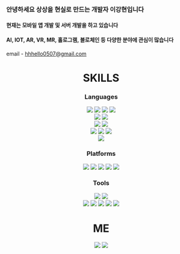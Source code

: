 
<h3>안녕하세요 상상을 현실로 만드는 개발자 이강현입니다</h3>
<h4>현재는 모바일 앱 개발 및 서버 개발을 하고 있습니다</h4>
<h4>AI, IOT, AR, VR, MR, 홀로그램, 블로체인 등 다양한 분야에 관심이 많습니다</h4>
email - <a href="mailto:hhhello0507@gmail.com">hhhello0507@gmail.com</a>
<div align="center">
    <h1>SKILLS</h1>
    <h3>Languages</h3>
    <img src="https://img.shields.io/badge/HTML5-E34F26.svg?&style=for-the-badge&logo=HTML5&logoColor=white"/>
    <img src="https://img.shields.io/badge/CSS3-1572B6.svg?&style=for-the-badge&logo=CSS3&logoColor=white"/>
    <img src="https://img.shields.io/badge/JavaScript-F7DF1E?style=for-the-badge&logo=javascript&logoColor=black"/>
    <img src="https://img.shields.io/badge/Typescript-3178C6?style=for-the-badge&logo=Typescript&logoColor=white"/>
    <br>
    <img src="https://img.shields.io/badge/Kotlin-7F52FF.svg?&style=for-the-badge&logo=Kotlin&logoColor=white"/>
    <img src="https://img.shields.io/badge/java-007396?style=for-the-badge&logo=java&logoColor=white"/>
    <br>
    <img src="https://img.shields.io/badge/C-A8B9CC?style=for-the-badge&logo=C&logoColor=white"/>
    <img src="https://img.shields.io/badge/C++-00599C?style=for-the-badge&logo=C%2B%2B&logoColor=white"/>
    <br>
    <img src="https://img.shields.io/badge/Python-3776AB?style=for-the-badge&logo=Python&logoColor=white"/>
    <img src="https://img.shields.io/badge/Swift-F05138?style=for-the-badge&logo=Swift&logoColor=white"/>
    <img src="https://img.shields.io/badge/Go-00ADD8?style=for-the-badge&logo=Go&logoColor=white"/>
    <br>
    <img src="https://img.shields.io/badge/MySQL-4479A1?style=for-the-badge&logo=MySQL&logoColor=white"/>
    <h3>Platforms</h3>
    <img src="https://img.shields.io/badge/Next.js-000000?style=for-the-badge&logo=Next.js&logoColor=white"/>
    <img src="https://img.shields.io/badge/Android-3DDC84.svg?&style=for-the-badge&logo=Android&logoColor=white"/>
    <img src="https://img.shields.io/badge/Spring-6DB33F.svg?&style=for-the-badge&logo=Spring&logoColor=white"/>
    <img src="https://img.shields.io/badge/React-61DAFB?style=for-the-badge&logo=React&logoColor=black"/>
    <img src="https://img.shields.io/badge/Express-000000?style=for-the-badge&logo=Express&logoColor=white"/>
    <h3>Tools</h3>
    <img src="https://img.shields.io/badge/Adobe Photoshop-31A8FF?style=for-the-badge&logo=Adobe Photoshop&logoColor=white"/>
    <img src="https://img.shields.io/badge/Adobe Premiere Pro-9999FF?style=for-the-badge&logo=Adobe Premiere Pro&logoColor=white"/>
    <br>
    <img src="https://img.shields.io/badge/Postman-FF6C37?style=for-the-badge&logo=Postman&logoColor=white"/>
    <img src="https://img.shields.io/badge/PyCharm-000000?style=for-the-badge&logo=PyCharm&logoColor=white"/>
    <img src="https://img.shields.io/badge/Visual Studio Code-007ACC?style=for-the-badge&logo=Visual Studio Code&logoColor=white"/>
    <img src="https://img.shields.io/badge/WebStorm-000000?style=for-the-badge&logo=WebStorm&logoColor=white"/> 
    <img     src="https://img.shields.io/badge/Xcode-147EFB?style=for-the-badge&logo=Xcode&logoColor=white"/>
    <h1>ME</h1>
    <img src="http://mazassumnida.wtf/api/v2/generate_badge?boj=hhhello0507"/>
    <img src="https://github-readme-stats.vercel.app/api/top-langs/?username=bestswlkh0310&layout=compact&theme=demo">
